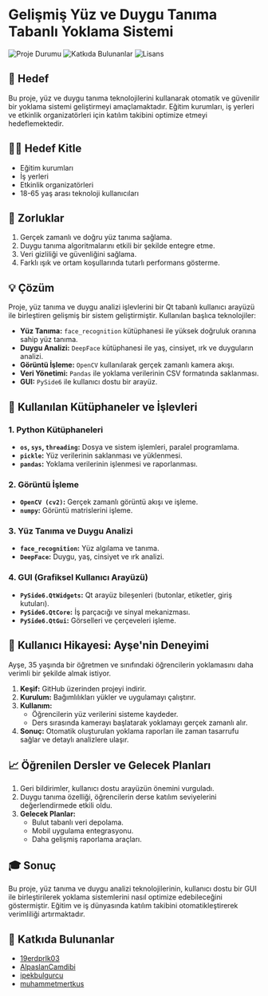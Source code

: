 # Gelişmiş Yüz ve Duygu Tanıma Tabanlı Yoklama Sistemi

![Proje Durumu](https://img.shields.io/badge/Proje%20Durumu-Aktif-brightgreen)
![Katkıda Bulunanlar](https://img.shields.io/badge/Katk%C4%B1da%20Bulunanlar-4-blue)
![Lisans](https://img.shields.io/badge/Lisans-MIT-orange)

## 🎯 Hedef

Bu proje, yüz ve duygu tanıma teknolojilerini kullanarak otomatik ve güvenilir bir yoklama sistemi geliştirmeyi amaçlamaktadır. Eğitim kurumları, iş yerleri ve etkinlik organizatörleri için katılım takibini optimize etmeyi hedeflemektedir.

## 🧝‍🧍 Hedef Kitle

- Eğitim kurumları
- İş yerleri
- Etkinlik organizatörleri
- 18-65 yaş arası teknoloji kullanıcıları

## 🚧 Zorluklar

1. Gerçek zamanlı ve doğru yüz tanıma sağlama.
2. Duygu tanıma algoritmalarını etkili bir şekilde entegre etme.
3. Veri gizliliği ve güvenliğini sağlama.
4. Farklı ışık ve ortam koşullarında tutarlı performans gösterme.

## 💡 Çözüm

Proje, yüz tanıma ve duygu analizi işlevlerini bir Qt tabanlı kullanıcı arayüzü ile birleştiren gelişmiş bir sistem geliştirmiştir. Kullanılan başlıca teknolojiler:

- **Yüz Tanıma:** `face_recognition` kütüphanesi ile yüksek doğruluk oranına sahip yüz tanıma.
- **Duygu Analizi:** `DeepFace` kütüphanesi ile yaş, cinsiyet, ırk ve duyguların analizi.
- **Görüntü İşleme:** `OpenCV` kullanılarak gerçek zamanlı kamera akışı.
- **Veri Yönetimi:** `Pandas` ile yoklama verilerinin CSV formatında saklanması.
- **GUI:** `PySide6` ile kullanıcı dostu bir arayüz.

## 🔧 Kullanılan Kütüphaneler ve İşlevleri

### 1. **Python Kütüphaneleri**
- **`os`, `sys`, `threading`:** Dosya ve sistem işlemleri, paralel programlama.
- **`pickle`:** Yüz verilerinin saklanması ve yüklenmesi.
- **`pandas`:** Yoklama verilerinin işlenmesi ve raporlanması.

### 2. **Görüntü İşleme**
- **`OpenCV (cv2)`:** Gerçek zamanlı görüntü akışı ve işleme.
- **`numpy`:** Görüntü matrislerini işleme.

### 3. **Yüz Tanıma ve Duygu Analizi**
- **`face_recognition`:** Yüz algılama ve tanıma.
- **`DeepFace`:** Duygu, yaş, cinsiyet ve ırk analizi.

### 4. **GUI (Grafiksel Kullanıcı Arayüzü)**
- **`PySide6.QtWidgets`:** Qt arayüz bileşenleri (butonlar, etiketler, giriş kutuları).
- **`PySide6.QtCore`:** İş parçacığı ve sinyal mekanizması.
- **`PySide6.QtGui`:** Görselleri ve çerçeveleri işleme.

## 👤 Kullanıcı Hikayesi: Ayşe'nin Deneyimi

Ayşe, 35 yaşında bir öğretmen ve sınıfındaki öğrencilerin yoklamasını daha verimli bir şekilde almak istiyor.

1. **Keşif:** GitHub üzerinden projeyi indirir.
2. **Kurulum:** Bağımlılıkları yükler ve uygulamayı çalıştırır.
3. **Kullanım:**
   - Öğrencilerin yüz verilerini sisteme kaydeder.
   - Ders sırasında kamerayı başlatarak yoklamayı gerçek zamanlı alır.
4. **Sonuç:** Otomatik oluşturulan yoklama raporları ile zaman tasarrufu sağlar ve detaylı analizlere ulaşır.

## 📈 Öğrenilen Dersler ve Gelecek Planları

1. Geri bildirimler, kullanıcı dostu arayüzün önemini vurguladı.
2. Duygu tanıma özelliği, öğrencilerin derse katılım seviyelerini değerlendirmede etkili oldu.
3. **Gelecek Planlar:**
   - Bulut tabanlı veri depolama.
   - Mobil uygulama entegrasyonu.
   - Daha gelişmiş raporlama araçları.

## 🎓 Sonuç

Bu proje, yüz tanıma ve duygu analizi teknolojilerinin, kullanıcı dostu bir GUI ile birleştirilerek yoklama sistemlerini nasıl optimize edebileceğini göstermiştir. Eğitim ve iş dünyasında katılım takibini otomatikleştirerek verimliliği artırmaktadır.

## 🤝 Katkıda Bulunanlar

- [19erdprlk03](https://github.com/19erdprlk03)
- [AlpaslanCamdibi](https://github.com/AlpaslanCamdibi)
- [ipekbulgurcu](https://github.com/ipekbulgurcu)
- [muhammetmertkus](https://github.com/muhammetmertkus)
